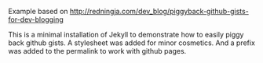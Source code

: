 Example based on http://redningja.com/dev_blog/piggyback-github-gists-for-dev-blogging

This is a minimal installation of Jekyll to demonstrate how to easily piggy back github gists.
A stylesheet was added for minor cosmetics.
And a prefix was added to the permalink to work with github pages.
